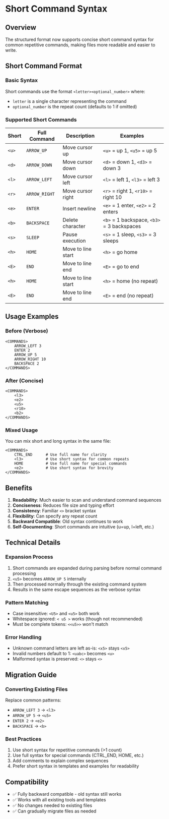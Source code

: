 # Short Command Syntax

## Overview
The structured format now supports concise short command syntax for common repetitive commands, making files more readable and easier to write.

## Short Command Format

### Basic Syntax
Short commands use the format `<letter><optional_number>` where:
- `letter` is a single character representing the command
- `optional_number` is the repeat count (defaults to 1 if omitted)

### Supported Short Commands

| Short | Full Command | Description | Examples |
|-------|-------------|-------------|-----------|
| `<u>` | `ARROW_UP` | Move cursor up | `<u>` = up 1, `<u5>` = up 5 |
| `<d>` | `ARROW_DOWN` | Move cursor down | `<d>` = down 1, `<d3>` = down 3 |
| `<l>` | `ARROW_LEFT` | Move cursor left | `<l>` = left 1, `<l3>` = left 3 |
| `<r>` | `ARROW_RIGHT` | Move cursor right | `<r>` = right 1, `<r10>` = right 10 |
| `<e>` | `ENTER` | Insert newline | `<e>` = 1 enter, `<e2>` = 2 enters |
| `<b>` | `BACKSPACE` | Delete character | `<b>` = 1 backspace, `<b3>` = 3 backspaces |
| `<s>` | `SLEEP` | Pause execution | `<s>` = 1 sleep, `<s3>` = 3 sleeps |
| `<h>` | `HOME` | Move to line start | `<h>` = go home |
| `<E>` | `END` | Move to line end | `<E>` = go to end |
| `<h>` | `HOME` | Move to line start | `<h>` = home (no repeat) |
| `<E>` | `END` | Move to line end | `<E>` = end (no repeat) |

## Usage Examples

### Before (Verbose)
```
<COMMANDS>
    ARROW_LEFT 3
    ENTER 2
    ARROW_UP 5
    ARROW_RIGHT 10
    BACKSPACE 2
</COMMANDS>
```

### After (Concise)
```
<COMMANDS>
    <l3>
    <e2>
    <u5>
    <r10>
    <b2>
</COMMANDS>
```

### Mixed Usage
You can mix short and long syntax in the same file:
```
<COMMANDS>
    CTRL_END      # Use full name for clarity
    <l3>          # Use short syntax for common repeats
    HOME          # Use full name for special commands
    <e2>          # Use short syntax for brevity
</COMMANDS>
```

## Benefits

1. **Readability**: Much easier to scan and understand command sequences
2. **Conciseness**: Reduces file size and typing effort
3. **Consistency**: Familiar `<>` bracket syntax
4. **Flexibility**: Can specify any repeat count
5. **Backward Compatible**: Old syntax continues to work
6. **Self-Documenting**: Short commands are intuitive (u=up, l=left, etc.)

## Technical Details

### Expansion Process
1. Short commands are expanded during parsing before normal command processing
2. `<u5>` becomes `ARROW_UP 5` internally
3. Then processed normally through the existing command system
4. Results in the same escape sequences as the verbose syntax

### Pattern Matching
- Case insensitive: `<U5>` and `<u5>` both work
- Whitespace ignored: `< u5 >` works (though not recommended)
- Must be complete tokens: `<<u5>>` won't match

### Error Handling
- Unknown command letters are left as-is: `<x5>` stays `<x5>`
- Invalid numbers default to 1: `<uabc>` becomes `<u>`
- Malformed syntax is preserved: `<>` stays `<>`

## Migration Guide

### Converting Existing Files
Replace common patterns:
- `ARROW_LEFT 3` → `<l3>`
- `ARROW_UP 5` → `<u5>`
- `ENTER 2` → `<e2>`
- `BACKSPACE` → `<b>`

### Best Practices
1. Use short syntax for repetitive commands (>1 count)
2. Use full syntax for special commands (CTRL_END, HOME, etc.)
3. Add comments to explain complex sequences
4. Prefer short syntax in templates and examples for readability

## Compatibility
- ✅ Fully backward compatible - old syntax still works
- ✅ Works with all existing tools and templates
- ✅ No changes needed to existing files
- ✅ Can gradually migrate files as needed
